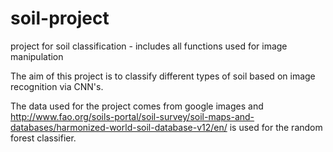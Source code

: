 # soil-project
project for soil classification - includes all functions used for image manipulation

The aim of this project is to classify different types of soil based on image recognition via CNN's.

The data used for the project comes from google images and http://www.fao.org/soils-portal/soil-survey/soil-maps-and-databases/harmonized-world-soil-database-v12/en/ is used for the random forest classifier.
